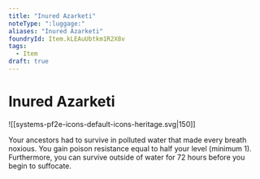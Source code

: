 ```yaml
---
title: "Inured Azarketi"
noteType: ":luggage:"
aliases: "Inured Azarketi"
foundryId: Item.kLEAuUbtkm1R2X8v
tags:
  - Item
draft: true
---
```


# Inured Azarketi
![[systems-pf2e-icons-default-icons-heritage.svg|150]]

Your ancestors had to survive in polluted water that made every breath noxious. You gain poison resistance equal to half your level (minimum 1). Furthermore, you can survive outside of water for 72 hours before you begin to suffocate.
